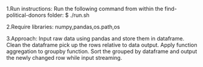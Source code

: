 ﻿1.Run instructions: Run the following command from within the find-political-donors folder:
$ ./run.sh

2.Require libraries: numpy,pandas,os.path,os

3.Approach: Input raw data using pandas and store them in dataframe. Clean the dataframe pick up the rows relative to data output.
Apply function aggregation to groupby function. Sort the grouped by dataframe and output the newly changed row while input streaming.